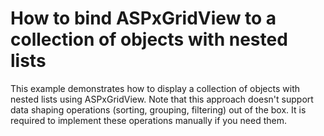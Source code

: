 # How to bind ASPxGridView to a collection of objects with nested lists


<p>This example demonstrates how to display a collection of objects with nested lists using ASPxGridView. Note that this approach doesn't support data shaping operations (sorting, grouping, filtering) out of the box. It is required to implement these operations manually if you need them.</p>

<br/>



